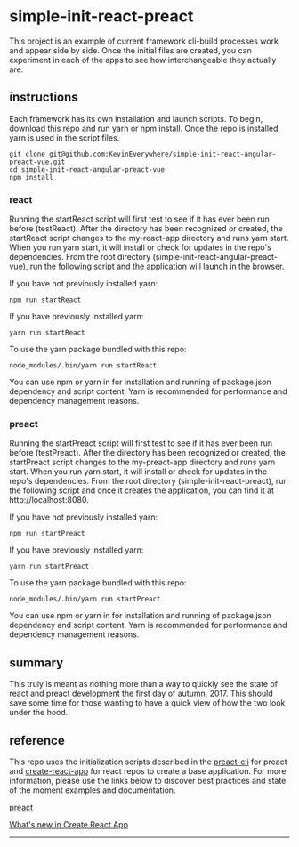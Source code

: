 # simple-init-react-preact

This project is an example of current framework cli-build processes work and appear side by side. Once the initial files are created, you can experiment in each of the apps to see how interchangeable they actually are.

## instructions

Each framework has its own installation and launch scripts. To begin, download this repo and run yarn or npm install. Once the repo is installed, yarn is used in the script files.

```
git clone git@github.com:KevinEverywhere/simple-init-react-angular-preact-vue.git
cd simple-init-react-angular-preact-vue
npm install
```

### react

Running the startReact script will first test to see if it has ever been run before (testReact). After the directory has been recognized or created, the startReact script changes to the my-react-app directory and runs yarn start. When you run yarn start, it will install or check for updates in the repo's dependencies. From the root directory (simple-init-react-angular-preact-vue), run the following script and the application will launch in the browser.

If you have not previously installed yarn:
```
npm run startReact
```

If you have previously installed yarn:
```
yarn run startReact
```

To use the yarn package bundled with this repo:
```
node_modules/.bin/yarn run startReact
```
You can use npm or yarn in for installation and running of package.json dependency and script content. Yarn is recommended for performance and dependency management reasons.

### preact

Running the startPreact script will first test to see if it has ever been run before (testPreact). After the directory has been recognized or created, the startPreact script changes to the my-preact-app directory and runs yarn start. When you run yarn start, it will install or check for updates in the repo's dependencies. From the root directory (simple-init-react-preact), run the following script and once it creates the application, you can find it at http://localhost:8080.


If you have not previously installed yarn:
```
npm run startPreact
```

If you have previously installed yarn:
```
yarn run startPreact
```

To use the yarn package bundled with this repo:
```
node_modules/.bin/yarn run startPreact
```
You can use npm or yarn in for installation and running of package.json dependency and script content. Yarn is recommended for performance and dependency management reasons.


## summary

This truly is meant as nothing more than a way to quickly see the state of react and preact development the first day of autumn, 2017. This should save some time for those wanting to have a quick view of how the two look under the hood.

## reference

This repo uses the initialization scripts described in the [preact-cli][preact-cli] for preact and [create-react-app][create-react-app] for react repos to create a base application. For more information, please use the links below to discover best practices and state of the moment examples and documentation.

[preact][preact]

[What's new in Create React App][whatsnew]

-------------

[preact]: https://preactjs.com/
[preact-cli]: https://github.com/developit/preact-cli

[whatsnew]: https://facebook.github.io/react/blog/2017/05/18/whats-new-in-create-react-app.html
[create-react-app]: https://github.com/facebookincubator/create-react-app
